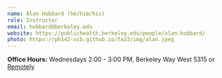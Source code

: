 ```yaml
---
name: Alan Hubbard (he/him/his)
role: Instructor
email: hubbard@berkeley.edu
website: https://publichealth.berkeley.edu/people/alan-hubbard/
photo: https://ph142-ucb.github.io/fa23/img/alan.jpeg
---
```


**Office Hours:** Wednesdays 2:00 - 3:00 PM, Berkeley Way West 5315 or [Remotely](https://berkeley.zoom.us/j/93271104166)

